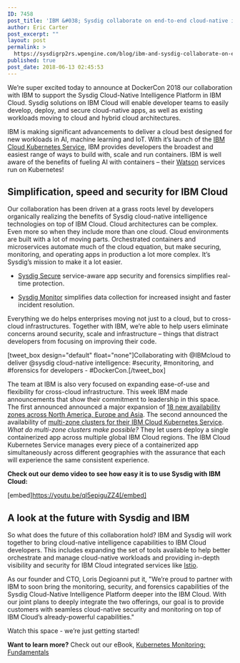 ```yaml
---
ID: 7458
post_title: 'IBM &#038; Sysdig collaborate on end-to-end cloud-native intelligence for IBM Cloud.'
author: Eric Carter
post_excerpt: ""
layout: post
permalink: >
  https://sysdigrp2rs.wpengine.com/blog/ibm-and-sysdig-collaborate-on-end-to-end-cloud-native-intelligence-for-ibm-cloud/
published: true
post_date: 2018-06-13 02:45:53
---
```

We’re super excited today to announce at DockerCon 2018 our collaboration with IBM to support the Sysdig Cloud-Native Intelligence Platform in IBM Cloud. Sysdig solutions on IBM Cloud will enable developer teams to easily develop, deploy, and secure cloud-native apps, as well as existing workloads moving to cloud and hybrid cloud architectures.

IBM is making significant advancements to deliver a cloud best designed for new workloads in AI, machine learning and IoT. With it’s launch of the [IBM Cloud Kubernetes Service][1], IBM provides developers the broadest and easiest range of ways to build with, scale and run containers. IBM is well aware of the benefits of fueling AI with containers – their <a href="https://en.wikipedia.org/wiki/Watson_(computer)" target="_blank" rel="noopener">Watson</a> services run on Kubernetes!

## **Simplification, speed and security for IBM Cloud**

Our collaboration has been driven at a grass roots level by developers organically realizing the benefits of Sysdig cloud-native intelligence technologies on top of IBM Cloud. Cloud architectures can be complex. Even more so when they include more than one cloud. Cloud environments are built with a lot of moving parts. Orchestrated containers and microservices automate much of the cloud equation, but make securing, monitoring, and operating apps in production a lot more complex. It’s Sysdig’s mission to make it a lot easier.

*   <a href="https://sysdigrp2rs.wpengine.com/product/secure/" target="_blank" rel="noopener">Sysdig Secure</a> service-aware app security and forensics simplifies real-time protection.

*   <a href="https://sysdigrp2rs.wpengine.com/product/monitor/" target="_blank" rel="noopener">Sysdig Monitor</a> simplifies data collection for increased insight and faster incident resolution.

Everything we do helps enterprises moving not just to a cloud, but to cross-cloud infrastructures. Together with IBM, we’re able to help users eliminate concerns around security, scale and infrastructure – things that distract developers from focusing on improving their code.

[tweet_box design="default" float="none"]Collaborating with @IBMcloud to deliver @sysdig cloud-native intelligence: #security, #monitoring, and #forensics for developers - #DockerCon.[/tweet_box]

The team at IBM is also very focused on expanding ease-of-use and flexibility for cross-cloud infrastructure. This week IBM made announcements that show their commitment to leadership in this space. The first announced announced a major expansion of <a href="https://www.ibm.com/blogs/cloud-computing/2018/06/10/ibm-expands-cloud-global-availability-zone/" target="_blank" rel="noopener">18 new availability zones across North America, Europe and Asia</a>. The second announced the availability of <a href="https://www.ibm.com/blogs/cloud-computing/2018/06/11/cloud-for-ai-kubernetes-devops-scale/" target="_blank" rel="noopener">multi-zone clusters for their IBM Cloud Kubernetes Service</a>. *What do multi-zone clusters make possible?* They let users deploy a single containerized app across multiple global IBM Cloud regions. The IBM Cloud Kubernetes Service manages every piece of a containerized app simultaneously across different geographies with the assurance that each will experience the same consistent experience.  
  
**Check out our demo video to see how easy it is to use Sysdig with IBM Cloud:**

[embed]https://youtu.be/ql5epiguZZ4[/embed]

## **A look at the future with Sysdig and IBM**

So what does the future of this collaboration hold? IBM and Sysdig will work together to bring cloud-native intelligence capabilities to IBM Cloud developers. This includes expanding the set of tools available to help better orchestrate and manage cloud-native workloads and providing in-depth visibility and security for IBM Cloud integrated services like <a href="https://sysdigrp2rs.wpengine.com/blog/monitor-istio/" target="_blank" rel="noopener">Istio</a>.   
  
As our founder and CTO, Loris Degioanni put it, "We’re proud to partner with IBM to soon bring the monitoring, security, and forensics capabilities of the Sysdig Cloud-Native Intelligence Platform deeper into the IBM Cloud. With our joint plans to deeply integrate the two offerings, our goal is to provide customers with seamless cloud-native security and monitoring on top of IBM Cloud’s already-powerful capabilities."   
  
Watch this space - we’re just getting started!

**Want to learn more?** Check out our eBook, <a href="https://go.sysdigrp2rs.wpengine.com/l/231542/2018-04-04/91kgw" target="_blank" rel="noopener">Kubernetes Monitoring: Fundamentals</a>

 [1]: https://www.ibm.com/cloud/container-service